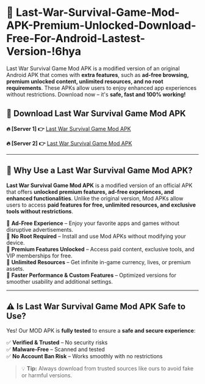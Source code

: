 # 📲 Last-War-Survival-Game-Mod-APK-Premium-Unlocked-Download-Free-For-Android-Lastest-Version-!6hya

Last War Survival Game Mod APK is a modified version of an original Android APK that comes with **extra features**, such as **ad-free browsing, premium unlocked content, unlimited resources, and no root requirements**. These APKs allow users to enjoy enhanced app experiences without restrictions. Download now – it's **safe, fast and 100% working!**

## **📲 Download Last War Survival Game Mod APK**

 **🔥 [Server 1] 👉** [Last War Survival Game Mod APK](https://hapymods.com/Last+War+Survival+Game+Mod+APK&ref=6hya)

 **🔥 [Server 2] 👉** [Last War Survival Game Mod APK](https://hapymods.com/Last+War+Survival+Game+Mod+APK&ref=6hya)

---

## **📌 Why Use a Last War Survival Game Mod APK?**

**Last War Survival Game Mod APK** is a modified version of an official APK that offers **unlocked premium features, ad-free experiences, and enhanced functionalities**. Unlike the original version, Mod APKs allow users to access **paid features for free, unlimited resources, and exclusive tools without restrictions**.

🔹 **Ad-Free Experience** – Enjoy your favorite apps and games without disruptive advertisements.  
🔹 **No Root Required** – Install and use Mod APKs without modifying your device.  
🔹 **Premium Features Unlocked** – Access paid content, exclusive tools, and VIP memberships for free.  
🔹 **Unlimited Resources** – Get infinite in-game currency, lives, or premium assets.  
🔹 **Faster Performance & Custom Features** – Optimized versions for smoother usability and additional settings.  

---

## **⚠️ Is Last War Survival Game Mod APK Safe to Use?**

Yes! Our MOD APK is **fully tested** to ensure a **safe and secure experience**:

✅ **Verified & Trusted** – No security risks  
✅ **Malware-Free** – Scanned and tested  
✅ **No Account Ban Risk** – Works smoothly with no restrictions  

> 💡 **Tip:** Always download from trusted sources like ours to avoid fake or harmful versions.
